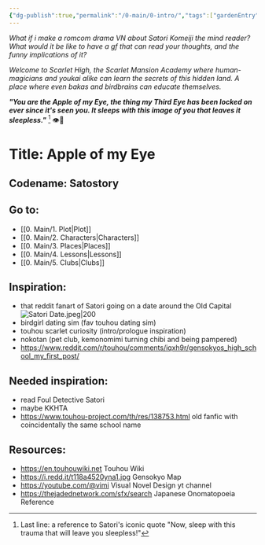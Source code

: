 ```yaml
---
{"dg-publish":true,"permalink":"/0-main/0-intro/","tags":["gardenEntry"]}
---
```


*What if i make a romcom drama VN about Satori Komeiji the mind reader?*
*What would it be like to have a gf that can read your thoughts, and the funny implications of it?*

*Welcome to Scarlet High, the Scarlet Mansion Academy where human-magicians and youkai alike can learn the secrets of this hidden land. A place where even bakas and birdbrains can educate themselves.*

***"You are the Apple of my Eye,
the thing my Third Eye has been locked on ever since it's seen you.
It sleeps with this image of you that leaves it sleepless."*** [^1]
👁🌹
# Title: **Apple of my Eye**
## Codename: Satostory

## Go to:
- [[0. Main/1. Plot\|Plot]]
- [[0. Main/2. Characters\|Characters]]
- [[0. Main/3. Places\|Places]]
- [[0. Main/4. Lessons\|Lessons]]
- [[0. Main/5. Clubs\|Clubs]]

## Inspiration: 
- that reddit fanart of Satori going on a date around the Old Capital
	![Satori Date.jpeg|200](/img/user/2.%20Images/Satori%20Date.jpeg)
- birdgirl dating sim (fav touhou dating sim)
- touhou scarlet curiosity (intro/prologue inspiration)
- nokotan (pet club, kemonomimi turning chibi and being pampered)
- https://www.reddit.com/r/touhou/comments/iqxh9r/gensokyos_high_school_my_first_post/

## Needed inspiration:
- read Foul Detective Satori
- maybe KKHTA
- https://www.touhou-project.com/th/res/138753.html old fanfic with coincidentally the same school name

## Resources:
- https://en.touhouwiki.net Touhou Wiki
- https://i.redd.it/t118a4520yna1.jpg Gensokyo Map
- https://youtube.com/@vimi Visual Novel Design yt channel
- https://thejadednetwork.com/sfx/search Japanese Onomatopoeia Reference

[^1]: Last line: a reference to Satori's iconic quote "Now, sleep with this trauma that will leave you sleepless!"
